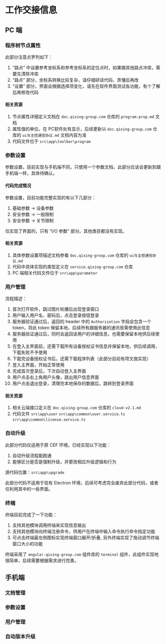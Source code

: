 # 工作交接信息


## PC 端


### 程序树节点属性

此部分注意点罗列如下：

1. “路点” 中设置参考坐标系和参考坐标系的定位点时，如果跟其他路点冲突，需要先清除冲突
2. “路点” 部分，坐标系转换比较复杂，请仔细研读代码，弄懂后再改
3. “设置” 部分，界面会根据选择项变化，请先在软件界面测试各功能，有个了解后再修改代码

#### 相关资源

1. 节点属性详细定义文档在 `doc.qixing-group.com` 仓库的 `program-prop.md` 文档
2. 属性值的单位，在 PC软件处有显示，后续更新以 `doc.qixing-group.com` 仓库的 `ui与主控通信协议.md` 文档内容为准
3. 代码文件位于 `src\app\toolbar\program`


### 参数设置

参数设置，目前实现与手机端不同，只使用一个参数文档，此部分应该会更新到跟手机端一样，具体待确认。

#### 代码完成情况

参数设置，目前功能完整实现的有以下几部分：

1. 基础参数 -> 设备参数
2. 安全参数 -> 一般限制
3. 安全参数 -> 关节限制

仅实现了界面的，只有 “I/O 参数” 部分。其他类目都没有实现。

#### 相关资源

1. 具体参数设置项描述文档参看 `doc.qixing-group.com` 仓库的 `ui与主控通信协议.md`
2. 代码中具体实现的类型定义在 `service.qixing-group.com` 仓库
3. PC 端相关代码文件位于 `src\app\parameter`


### 用户管理

流程描述：

1. 首次打开软件，跳过图片轮播后出现登录窗口
2. 用户输入用户名、密码后，点击登录按钮登录
3. 服务器验证通过后，返回的 header 中的 `Authorization` 字段会包含一个 token，将此 token 保留本地，后续所有跟服务器的通讯皆需使用此信息
4. 服务器验证通过后，同时会返回该用户的详细信息，也需要保留本地供后续使用
5. 在登入主界面前，还需下载所有设备授权证书信息并保留本地，供后续调用，下载失败不予使用
6. 下载完设备授权证书后，还需下载程序列表（此部分目前有项文俊实现）
7. 登入主界面，开始正常使用
8. 完成首次登录后，下次自动登入主界面
9. 用户点击右上角用户头像，跳出用户信息界面
10. 用户点击退出登录，清理完本地保存的数据后，跳转到登录界面


#### 相关资源

1. 相关云端接口定义在 `doc.qixing-group.com` 仓库的 `cloud-v2.1.md`
2. 代码文件 `src\app\user` `src\app\common\user.service.ts` `src\app\common\license.service.ts`


### 自动升级

此部分代码仅适用于原 CEF 环境，已经实现以下功能：

1. 自动升级流程能跑通
2. 能够区分是否是强制升级，并更改相应升级逻辑和行为

源代码位置：`src\app\upgrade`

此部分代码不适用于现有 Electron 环境，后续可考虑完全废弃此部分代码，或者仅利用其中的一些界面。


### 终端

终端目前完成了一下功能：

1. 支持其他模块调用终端来实现信息输出
2. 支持其他模块向终端注册命令，供用户在终端中输入命令执行命令指定功能
3. 可点击终端最左侧图标实现终端窗口展开/折叠, 另外终端实现了拖动调节终端窗口大小的功能

终端采用了 `angular.qixing-group.com` 组件库的 `terminal` 组件，此组件实现地很简单，后续需要根据需求进行完善。



## 手机端


### 文档管理



### 参数设置



### 用户管理


### 自动版本升级





